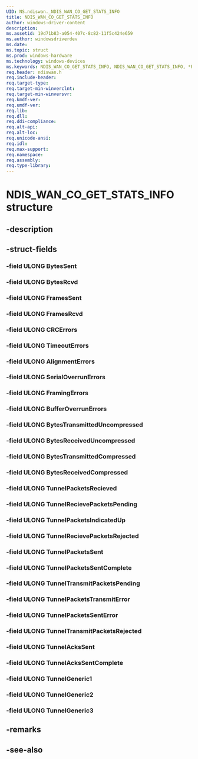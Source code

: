 ```yaml
---
UID: NS.ndiswan._NDIS_WAN_CO_GET_STATS_INFO
title: NDIS_WAN_CO_GET_STATS_INFO
author: windows-driver-content
description: 
ms.assetid: 19d71b83-a054-407c-8c82-11f5c424e659
ms.author: windowsdriverdev
ms.date: 
ms.topic: struct
ms.prod: windows-hardware
ms.technology: windows-devices
ms.keywords: NDIS_WAN_CO_GET_STATS_INFO, NDIS_WAN_CO_GET_STATS_INFO, *PNDIS_WAN_CO_GET_STATS_INFO
req.header: ndiswan.h
req.include-header:
req.target-type:
req.target-min-winverclnt:
req.target-min-winversvr:
req.kmdf-ver:
req.umdf-ver:
req.lib:
req.dll:
req.ddi-compliance:
req.alt-api:
req.alt-loc:
req.unicode-ansi:
req.idl:
req.max-support:
req.namespace:
req.assembly:
req.type-library:
---
```


# NDIS_WAN_CO_GET_STATS_INFO structure

## -description



## -struct-fields

### -field ULONG BytesSent			
 	
### -field ULONG BytesRcvd			
 	
### -field ULONG FramesSent			
 	
### -field ULONG FramesRcvd			
 	
### -field ULONG CRCErrors			
 	
### -field ULONG TimeoutErrors			
 	
### -field ULONG AlignmentErrors			
 	
### -field ULONG SerialOverrunErrors			
 	
### -field ULONG FramingErrors			
 	
### -field ULONG BufferOverrunErrors			
 	
### -field ULONG BytesTransmittedUncompressed			
 	
### -field ULONG BytesReceivedUncompressed			
 	
### -field ULONG BytesTransmittedCompressed			
 	
### -field ULONG BytesReceivedCompressed			
 	
### -field ULONG TunnelPacketsRecieved			
 	
### -field ULONG TunnelRecievePacketsPending			
 	
### -field ULONG TunnelPacketsIndicatedUp			
 	
### -field ULONG TunnelRecievePacketsRejected			
 	
### -field ULONG TunnelPacketsSent			
 	
### -field ULONG TunnelPacketsSentComplete			
 	
### -field ULONG TunnelTransmitPacketsPending			
 	
### -field ULONG TunnelPacketsTransmitError			
 	
### -field ULONG TunnelPacketsSentError			
 	
### -field ULONG TunnelTransmitPacketsRejected			
 	
### -field ULONG TunnelAcksSent			
 	
### -field ULONG TunnelAcksSentComplete			
 	
### -field ULONG TunnelGeneric1			
 	
### -field ULONG TunnelGeneric2			
 	
### -field ULONG TunnelGeneric3			
 	
## -remarks

## -see-also